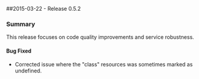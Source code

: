 ##2015-03-22 - Release 0.5.2

### Summary

This release focuses on code quality improvements and service robustness.

#### Bug Fixed

- Corrected issue where the "class" resources was sometimes marked as undefined.
